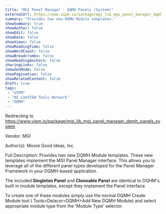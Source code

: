 ```yaml
---
title: "MGI Panel Manager - DQMH Panels (System)"
externalUrl: https://www.vipm.io/package/mgi_lib_mgi_panel_manager_dqmh_panels_system
summary: "Provides two new DQMH Module templates."
showSummary: true
showAuthor: false
showEdit: false
showData: false
showViews: false
showReadingTime: false
showWordCount: false
showBreadcrumbs: false
showHeadingAnchors: false
sharingLinks: false
showZenMode: false
showPagination: false
showRelatedContent: false
draft: true
tags:
 - "VIPM"
 - "NI LabVIEW Tools Network"
 - "DQMH"
---
```


Redirecting to https://www.vipm.io/package/mgi_lib_mgi_panel_manager_dqmh_panels_system

Vendor: MGI

Author(s): Moore Good Ideas, Inc.
 
Full Description:
Provides two new DQMH Module templates. These new templates implement the MGI Panel Manager interface. This allows you to leverage all of the different panel types developed for the Panel Manager Framework in your DQMH-based application.

The included **Singleton Panel** and **Cloneable Panel** are identical to DQHM's built in module templates, except they implement the Panel interface.

To create one of these modules simply use the normal DQMH Create Module tool ( Tools>Delacor>DQMH>Add New DQMH Module) and select appropriate module type from the 'Module Type' selector.